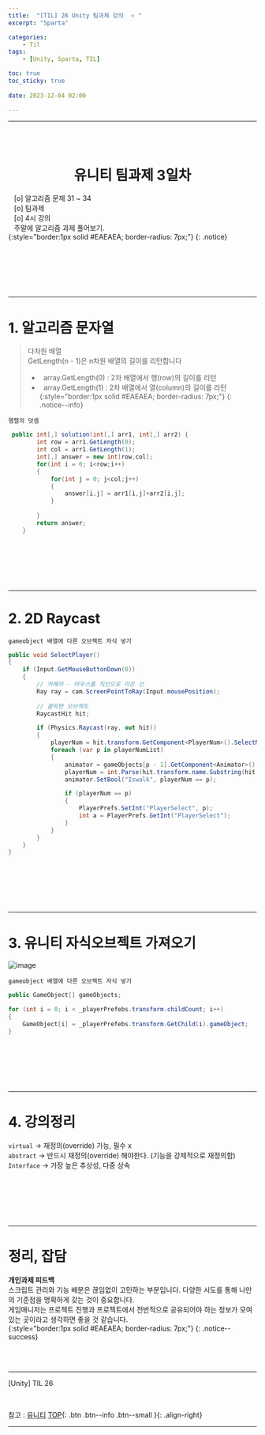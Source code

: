 ```yaml
---
title:  "[TIL] 26 Unity 팀과제 강의  ⭐ "
excerpt: "Sparta"

categories:
    - Til
tags:
    - [Unity, Sparta, TIL]

toc: true
toc_sticky: true
 
date: 2023-12-04 02:00

---
```

- - -


<BR><BR>


<center><H1>  유니티 팀과제 3일차 </H1></center>

&nbsp;&nbsp; [o] 알고리즘 문제   31 ~ 34    
&nbsp;&nbsp; [o] 팀과제   
&nbsp;&nbsp; [o] 4시 강의   
&nbsp;&nbsp; 주말에 알고리즘 과제 풀어보기.  
{:style="border:1px solid #EAEAEA; border-radius: 7px;"}
{: .notice}  

<br><br><br><br><br>
- - - 

# 1. 알고리즘 문자열
> 다차원 배열  
> GetLength(n - 1)은 n차원 배열의 길이를 리턴합니다  
> - &nbsp;&nbsp;array.GetLength(0) : 2차 배열에서 행(row)의 길이를 리턴
> - &nbsp;&nbsp;array.GetLength(1) : 2차 배열에서 열(column)의 길이를 리턴
{:style="border:1px solid #EAEAEA; border-radius: 7px;"}
{: .notice--info}   
<div class="notice--primary" markdown="1"> 

`행렬의 덧셈`
```c# 
 public int[,] solution(int[,] arr1, int[,] arr2) {
        int row = arr1.GetLength(0);
        int col = arr1.GetLength(1);
        int[,] answer = new int[row,col];
        for(int i = 0; i<row;i++)
        {
            for(int j = 0; j<col;j++)
            {
                answer[i,j] = arr1[i,j]+arr2[i,j];
            }
            
        }
        return answer;
    }
```
</div>


<br><br><br><br><br>
- - - 

# 2. 2D Raycast
<div class="notice--primary" markdown="1"> 

`gameobject 배열에 다른 오브젝트 자식 넣기`
```c# 
public void SelectPlayer()
{
    if (Input.GetMouseButtonDown(0))
    {
        // 카메라 - 마우스를 직선으로 이은 선
        Ray ray = cam.ScreenPointToRay(Input.mousePosition);    
        
        // 클릭한 오브젝트
        RaycastHit hit;     

        if (Physics.Raycast(ray, out hit))
        {
            playerNum = hit.transform.GetComponent<PlayerNum>().SelectNum;
            foreach (var p in playerNumList)
            {
                animator = gameObjects[p - 1].GetComponent<Animator>();
                playerNum = int.Parse(hit.transform.name.Substring(hit.transform.name.Length - 1));
                animator.SetBool("Iswalk", playerNum == p);

                if (playerNum == p)
                {
                    PlayerPrefs.SetInt("PlayerSelect", p);
                    int a = PlayerPrefs.GetInt("PlayerSelect");
                }
            }
        }
    }
}

```
</div>

<br><br><br><br><br>
- - - 

# 3. 유니티 자식오브젝트 가져오기

![image](https://github.com/levell1/levell1.github.io/assets/96651722/3aa5944d-577a-4ced-b6d2-955146c84db5)


<div class="notice--primary" markdown="1"> 

`gameobject 배열에 다른 오브젝트 자식 넣기`
```c# 
public GameObject[] gameObjects;

for (int i = 0; i < _playerPrefebs.transform.childCount; i++)
{
    GameObject[i] = _playerPrefebs.transform.GetChild(i).gameObject;
}

```
</div>

<br><br><br><br><br>
- - - 

# 4. 강의정리

`virtual`   -> 재정의(override) 가능, 필수 x  
`abstract`  -> 반드시 재정의(override) 해야한다. (기능을 강제적으로 재정의함)  
`Interface` -> 가장 높은 추상성, 다중 상속  

<br><br><br><br><br>
- - - 

# 정리, 잡담

**개인과제 피드백**  
스크립트 관리와 기능 배분은 끊임없이 고민하는 부분입니다. 다양한 시도를 통해 나만의 기준점을 명확하게 갖는 것이 중요합니다.  
게임매니저는 프로젝트 진행과 프로젝트에서 전반적으로 공유되어야 하는 정보가 모여있는 곳이라고 생각하면 좋을 것 같습니다.  
{:style="border:1px solid #EAEAEA; border-radius: 7px;"}
{: .notice--success}


<br><br>
- - - 

[Unity] TIL 26

<br>

참고 : [유니티](https://docs.unity3d.com/kr/)
[TOP](#){: .btn .btn--info .btn--small }{: .align-right}
<br>
- - -
